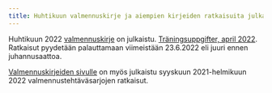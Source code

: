 ```yaml
---
title: Huhtikuun valmennuskirje ja aiempien kirjeiden ratkaisuita julkaistu
---
```


Huhtikuun 2022 [valmennuskirje](/valmennus/2022/kirje_2022_04.pdf) on
julkaistu. [Träningsuppgifter, april 2022](/valmennus/2022/brev_2022_04.pdf). Ratkaisut pyydetään palauttamaan
viimeistään 23.6.2022 eli juuri ennen juhannusaattoa.

[Valmennuskirjeiden sivulle](https://matematiikkakilpailut.fi/valmennus/) on myös julkaistu syyskuun 2021-helmikuun 2022 valmennustehtäväsarjojen ratkaisut.
